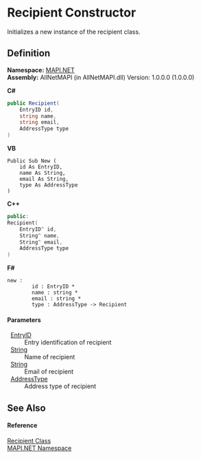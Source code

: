 # Recipient Constructor


Initializes a new instance of the recipient class.



## Definition
**Namespace:** <a href="5bef4637-66f8-16d4-e5f4-4d0da57a1538.md">MAPI.NET</a>  
**Assembly:** AllNetMAPI (in AllNetMAPI.dll) Version: 1.0.0.0 (1.0.0.0)

**C#**
``` C#
public Recipient(
	EntryID id,
	string name,
	string email,
	AddressType type
)
```
**VB**
``` VB
Public Sub New ( 
	id As EntryID,
	name As String,
	email As String,
	type As AddressType
)
```
**C++**
``` C++
public:
Recipient(
	EntryID^ id, 
	String^ name, 
	String^ email, 
	AddressType type
)
```
**F#**
``` F#
new : 
        id : EntryID * 
        name : string * 
        email : string * 
        type : AddressType -> Recipient
```



#### Parameters
<dl><dt>  <a href="db2ff999-cb6d-b06d-47cc-55b8797d7482.md">EntryID</a></dt><dd>Entry identification of recipient</dd><dt>  <a href="https://learn.microsoft.com/dotnet/api/system.string" target="_blank" rel="noopener noreferrer">String</a></dt><dd>Name of recipient</dd><dt>  <a href="https://learn.microsoft.com/dotnet/api/system.string" target="_blank" rel="noopener noreferrer">String</a></dt><dd>Email of recipient</dd><dt>  <a href="549f17d5-0e76-b912-7cc0-521750417dfa.md">AddressType</a></dt><dd>Address type of recipient</dd></dl>

## See Also


#### Reference
<a href="661b1e87-cef6-6469-0805-eb273bffec6d.md">Recipient Class</a>  
<a href="5bef4637-66f8-16d4-e5f4-4d0da57a1538.md">MAPI.NET Namespace</a>  
